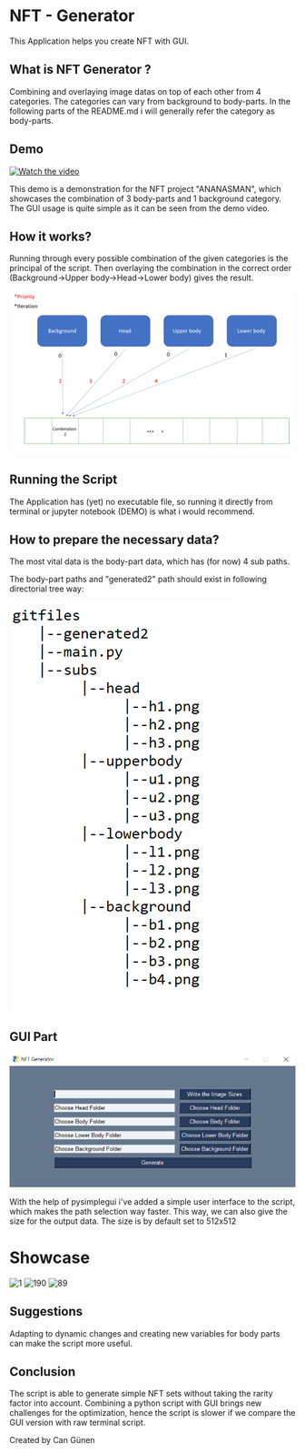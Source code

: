 # NFT - Generator

This Application helps you create NFT with GUI.

## What is NFT Generator ?

Combining and overlaying image datas on top of each other from 4 categories. The categories can vary from background to body-parts. In the following parts of the README.md i will generally refer the category as body-parts. 



## Demo

[![Watch the video](https://i.imgflip.com/604ad4.jpg)](https://www.youtube.com/watch?v=KeLu6wteRGI)

This demo is a demonstration for the NFT project "ANANASMAN", which showcases the combination of 3 body-parts and 1 background category. The GUI usage is quite simple as it can be seen from the demo video.


## How it works?

Running through every possible combination of the given categories is the principal of the script. Then overlaying the combination in the correct order (Background->Upper body->Head->Lower body) gives the result.

![](githowto.png)


## Running the Script

The Application has (yet) no executable file, so running it directly from terminal or jupyter notebook (DEMO) is what i would recommend.


## How to prepare the necessary data?

The most vital data is the body-part data, which has (for now) 4 sub paths.

The body-part paths and "generated2" path  should exist in following directorial tree way:

![](ditree.png)


## GUI Part


![](gui.png)

 With the help of pysimplegui i've added a simple user interface to the script, which makes the path selection way faster. This way, we can also give the size for the output data. The size is by default set to 512x512
 
 # Showcase
 
![1](https://user-images.githubusercontent.com/54573938/161191477-8dea14d3-6da8-495e-9598-9f8356585f52.png)
![190](https://user-images.githubusercontent.com/54573938/161191488-8117e9f7-cfea-4c45-8577-de7f8b21f8d0.png)
![89](https://user-images.githubusercontent.com/54573938/161191505-31f3efc7-ddf0-423d-8cfb-1952f9799701.png)

 
## Suggestions

Adapting to dynamic changes and creating new variables for body parts can make the script more useful.




## Conclusion

The script is able to generate simple NFT sets without taking the rarity factor into account. Combining a python
script with GUI brings new challenges for the optimization, hence the script is slower if we compare the GUI version
with raw terminal script.

Created by Can Günen
